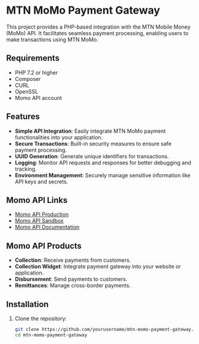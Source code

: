 # MTN MoMo Payment Gateway

This project provides a PHP-based integration with the MTN Mobile Money (MoMo) API. It facilitates seamless payment processing, enabling users to make transactions using MTN MoMo.

## Requirements

- PHP 7.2 or higher
- Composer
- CURL
- OpenSSL
- Momo API account

## Features

- **Simple API Integration**: Easily integrate MTN MoMo payment functionalities into your application.
- **Secure Transactions**: Built-in security measures to ensure safe payment processing.
- **UUID Generation**: Generate unique identifiers for transactions.
- **Logging**: Monitor API requests and responses for better debugging and tracking.
- **Environment Management**: Securely manage sensitive information like API keys and secrets.

## Momo API Links

- [Momo API Production](https://momodeveloper.mtn.com/)
- [Momo API Sandbox](https://momodeveloper.mtn.com/sandbox/)
- [Momo API Documentation](https://momodeveloper.mtn.com/docs/services/collection/operations/requesttopay-POST)

## Momo API Products

- **Collection**: Receive payments from customers.
- **Collection Widget**: Integrate payment gateway into your website or application.
- **Disbursement**: Send payments to customers.
- **Remittances**: Manage cross-border payments.

## Installation

1. Clone the repository:

   ```bash
   git clone https://github.com/yourusername/mtn-momo-payment-gateway.git
   cd mtn-momo-payment-gateway 